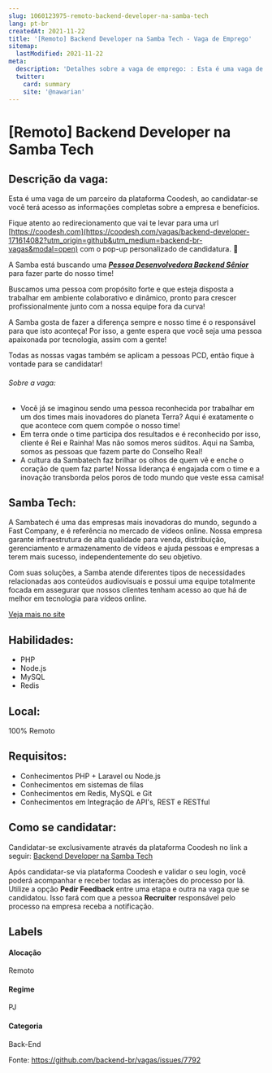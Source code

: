 ```yaml
---
slug: 1060123975-remoto-backend-developer-na-samba-tech
lang: pt-br
createdAt: 2021-11-22
title: '[Remoto] Backend Developer na Samba Tech - Vaga de Emprego'
sitemap:
  lastModified: 2021-11-22
meta:
  description: 'Detalhes sobre a vaga de emprego: : Esta é uma vaga de um parceiro da plataforma Coodesh, ao candidatar-se você terá acesso as informações completas sobre a empresa e benefícios.  Fique atento ao redirecionamento que vai te levar para uma url [https://coodesh.com](https://coodesh.com/vagas/backend-developer-171614082?utm_origin=github&utm_medium=backend-br-vagas&modal=open) com o pop-up personalizado de candidatura. 👋 <p>A Samba está buscando uma <strong><em><ins>Pessoa Desenvolvedora Backend Sênior</ins></em></strong> para fazer parte do nosso time!</p> <p>Buscamos uma pessoa com propósito forte e que esteja disposta a trabalhar em ambiente colaborativo e dinâmico, pronto para crescer profissionalmente junto com a nossa equipe fora da curva!</p> <p>A Samba gosta de fazer a diferença sempre e nosso time é o responsável para que isto aconteça! Por isso, a gente espera que você seja uma pessoa apaixonada por tecnologia, assim com a gente!</p> <p>Todas as nossas vagas também se aplicam a pessoas PCD, então fique à vontade para se candidatar!</p> <h6>Sobre a vaga:</h6> <ul> <li>Você já se imaginou sendo uma pessoa reconhecida por trabalhar em um dos times mais inovadores do planeta Terra? Aqui é exatamente o que acontece com quem compõe o nosso time!</li> <li>Em terra onde o time participa dos resultados e é reconhecido por isso, cliente é Rei e Rainha! Mas não somos meros súditos. Aqui na Samba, somos as pessoas que fazem parte do Conselho Real!</li> <li>A cultura da Sambatech faz brilhar os olhos de quem vê e enche o coração de quem faz parte! Nossa liderança é engajada com o time e a inovação transborda pelos poros de todo mundo que veste essa camisa!</li> </ul> <p></p>'
  twitter:
    card: summary
    site: '@nawarian'
---
```


# [Remoto] Backend Developer na Samba Tech

## Descrição da vaga: 
Esta é uma vaga de um parceiro da plataforma Coodesh, ao candidatar-se você terá acesso as informações completas sobre a empresa e benefícios.


Fique atento ao redirecionamento que vai te levar para uma url [https://coodesh.com](https://coodesh.com/vagas/backend-developer-171614082?utm_origin=github&utm_medium=backend-br-vagas&modal=open) com o pop-up personalizado de candidatura. 👋
<p>A Samba está buscando uma <strong><em><ins>Pessoa Desenvolvedora Backend Sênior</ins></em></strong> para fazer parte do nosso time!</p>
<p>Buscamos uma pessoa com propósito forte e que esteja disposta a trabalhar em ambiente colaborativo e dinâmico, pronto para crescer profissionalmente junto com a nossa equipe fora da curva!</p>
<p>A Samba gosta de fazer a diferença sempre e nosso time é o responsável para que isto aconteça! Por isso, a gente espera que você seja uma pessoa apaixonada por tecnologia, assim com a gente!</p>
<p>Todas as nossas vagas também se aplicam a pessoas PCD, então fique à vontade para se candidatar!</p>
<h6>Sobre a vaga:</h6>
<ul>
<li>Você já se imaginou sendo uma pessoa reconhecida por trabalhar em um dos times mais inovadores do planeta Terra? Aqui é exatamente o que acontece com quem compõe o nosso time!</li>
<li>Em terra onde o time participa dos resultados e é reconhecido por isso, cliente é Rei e Rainha! Mas não somos meros súditos. Aqui na Samba, somos as pessoas que fazem parte do Conselho Real!</li>
<li>A cultura da Sambatech faz brilhar os olhos de quem vê e enche o coração de quem faz parte! Nossa liderança é engajada com o time e a inovação transborda pelos poros de todo mundo que veste essa camisa!</li>
</ul>
<p></p>

## Samba Tech: 
 <p>A Sambatech é uma das empresas mais inovadoras do mundo, segundo a Fast Company, e é referência no mercado de vídeos online. Nossa empresa garante infraestrutura de alta qualidade para venda, distribuição, gerenciamento e armazenamento de vídeos e ajuda pessoas e empresas a terem mais sucesso, independentemente do seu objetivo.</p>
<p>Com suas soluções, a Samba atende diferentes tipos de necessidades relacionadas aos conteúdos audiovisuais e possui uma equipe totalmente focada em assegurar que nossos clientes tenham acesso ao que há de melhor em tecnologia para vídeos online.&nbsp;&nbsp;&nbsp;</p><a href='https://coodesh.com/empresas/samba-tech'>Veja mais no site</a>

 ## Habilidades: 
 - PHP 
- Node.js 
- MySQL 
- Redis
## Local: 
 100% Remoto
## Requisitos: 
 - Conhecimentos PHP + Laravel ou Node.js  
- Conhecimentos em sistemas de filas 
- Conhecimentos em Redis, MySQL e Git 
- Conhecimentos em Integração de API's, REST e RESTful


## Como se candidatar:
Candidatar-se exclusivamente através da plataforma Coodesh no link a seguir: [Backend Developer na Samba Tech](https://coodesh.com/vagas/backend-developer-171614082?utm_origin=github&utm_medium=backend-br-vagas&modal=open)


Após candidatar-se via plataforma Coodesh e validar o seu login, você poderá acompanhar e receber todas as interações do processo por lá. Utilize a opção **Pedir Feedback** entre uma etapa e outra na vaga que se candidatou. Isso fará com que a pessoa **Recruiter** responsável pelo processo na empresa receba a notificação.
## Labels
#### Alocação
Remoto
#### Regime
PJ
#### Categoria
Back-End

Fonte: https://github.com/backend-br/vagas/issues/7792
